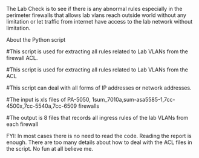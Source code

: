 The Lab Check is to see if there is any abnormal rules especially in the perimeter firewalls that allows lab vlans reach outside world without any limitation or let traffic from internet have access to the lab network without limitation. 

About the Python script 

#This script is used for extracting all rules related to Lab VLANs from the firewall ACL.

#This script is used for extracting all rules related to Lab VLANs from the ACL

#This script can deal with all forms of IP addresses or network addresses.

#The input is xls files of PA-5050, 1sum_7010a,sum-asa5585-1,7cc-4500x,7cc-5540a,7cc-6509 firewalls

#The output is 8 files that records all ingress rules of the lab VLANs from each firewall

FYI: In most cases there is no need to read the code. Reading the report is enough. There are too many details about how to deal with the ACL files in the script. No fun at all believe me. 
